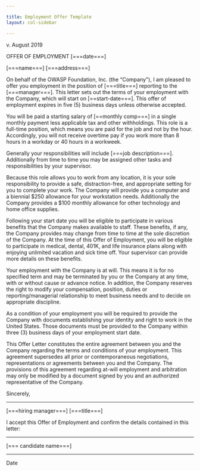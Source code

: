 ```yaml
---

title: Employment Offer Template
layout: col-sidebar

---
```


v. August 2019


OFFER OF EMPLOYMENT
[===date===]

[===name===]
[===address===]


On behalf of the OWASP Foundation, Inc. (the “Company"), I am pleased to offer you employment in the position of [===title===] reporting to the [===manager===]. This letter sets out the terms of your employment with the Company, which will start on [==start-date===]. This offer of employment expires in five (5) business days unless otherwise accepted.

You will be paid a starting salary of [==monthly comp===] in a single monthly payment less applicable tax and other withholdings. This role is a full-time position, which means you are paid for the job and not by the hour. Accordingly, you will not receive overtime pay if you work more than 8 hours in a workday or 40 hours in a workweek.  

Generally your responsibilities will include [===job description===]. Additionally from time to time you may be assigned other tasks and responsibilities by your supervisor.

Because this role allows you to work from any location, it is your sole responsibility to provide a safe, distraction-free, and appropriate setting for you to complete your work. The Company will provide you a computer and a biennial $250 allowance for your workstation needs. Additionally the Company provides a $100 monthly allowance for other technology and home office supplies.

Following your start date you will be eligible to participate in various benefits that the Company makes available to staff. These benefits, if any, the Company provides may change from time to time at the sole discretion of the Company. At the time of this Offer of Employment, you will be eligible to participate in medical, dental, 401K, and life insurance plans along with enjoying unlimited vacation and sick time off. Your supervisor can provide more details on these benefits.

Your employment with the Company is at will. This means it is for no specified term and may be terminated by you or the Company at any time, with or without cause or advance notice. In addition, the Company reserves the right to modify your compensation, position, duties or reporting/managerial relationship to meet business needs and to decide on appropriate discipline.

As a condition of your employment you will be required to provide the Company with documents establishing your identity and right to work in the United States. Those documents must be provided to the Company within three (3) business days of your employment start date.

This Offer Letter constitutes the entire agreement between you and the Company regarding the terms and conditions of your employment. This agreement supersedes all prior or contemporaneous negotiations, representations or agreements between you and the Company. The provisions of this agreement regarding at-will employment and arbitration may only be modified by a document signed by you and an authorized representative of the Company.

Sincerely,

__________________________
[===hiring manager===]
[===title===]


I accept this Offer of Employment and confirm the details contained in this letter:


__________________________
[=== candidate name===]

__________________________
Date
